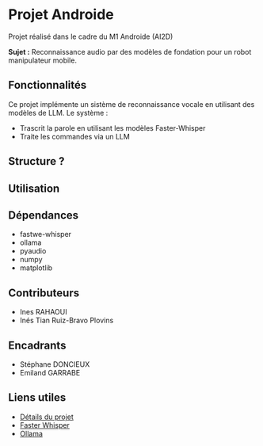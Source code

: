 # Projet Androide
Projet réalisé dans le cadre du M1 Androide (AI2D)

**Sujet :** Reconnaissance audio par des modèles de fondation pour un robot manipulateur mobile.

## Fonctionnalités
Ce projet implémente un sistème de reconnaissance vocale en utilisant des modèles de LLM. Le système :
- Trascrit la parole en utilisant les modèles Faster-Whisper
- Traite les commandes via un LLM

## Structure ?

## Utilisation

## Dépendances
- fastwe-whisper
- ollama
- pyaudio
- numpy
- matplotlib

## Contributeurs 
- Ines RAHAOUI
- Inés Tian Ruiz-Bravo Plovins

## Encadrants
- Stéphane DONCIEUX
- Emiland GARRABE

## Liens utiles
- [Détails du projet](https://androide.lip6.fr/node/743)
- [Faster Whisper](https://github.com/SYSTRAN/faster-whisper)
- [Ollama](https://github.com/ollama/ollama)